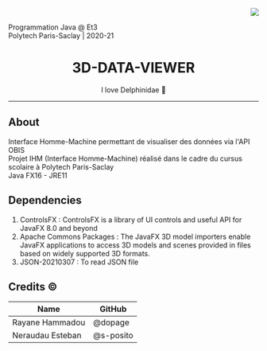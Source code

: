 
<p align = right> <img src =https://forthebadge.com/images/badges/made-with-java.svg></p>

Programmation Java @ Et3  
Polytech Paris-Saclay | 2020-21

<h1 align = "center">3D-DATA-VIEWER</h1>
<p align = center> I love Delphinidae 🐬 </p>

***
## About
Interface Homme-Machine permettant de visualiser des données via l'API OBIS</br>
Projet IHM (Interface Homme-Machine) réalisé dans le cadre du cursus scolaire à Polytech Paris-Saclay</br>
Java FX16 - JRE11

## Dependencies

 1. ControlsFX : ControlsFX is a library of UI controls and useful API for JavaFX 8.0 and beyond
 2. Apache Commons Packages : The JavaFX 3D model importers enable JavaFX applications to access 3D models and scenes provided in files based on widely supported 3D formats.
 3. JSON-20210307 : To read JSON file


## Credits ©
|    Name        |GitHub
|----------------|-----------|
|Rayane Hammadou |@dopage    |       
|Neraudau Esteban|@s-posito	 |


   
